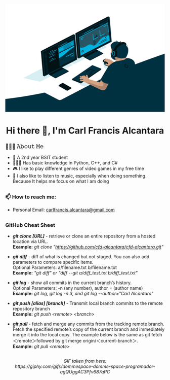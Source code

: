 <p align="center">
  <img width="550" height="340" src="programming.gif">
</p>

<h1 align="center">Hi there 👋, I'm Carl Francis Alcantara</h1>

<!--
**cfd-alcantara/cfd-alcantara** is a ✨ _special_ ✨ repository because its `README.md` (this file) appears on your GitHub profile.

Here are some ideas to get you started:

- 🔭 I’m currently working on ...
- 🌱 I’m currently learning ...
- 👯 I’m looking to collaborate on ...
- 🤔 I’m looking for help with ...
- 💬 Ask me about ...
- 📫 How to reach me: ...
- 😄 Pronouns: ...
- ⚡ Fun fact: ...
-->

<h3>🧑🏽‍💻 𝙰𝚋𝚘𝚞𝚝 𝙼𝚎</h3>

- 📓 A 2nd year BSIT student
- 🧑🏽‍💻 Has basic knowledge in Python, C++, and C#
- 🎮 I like to play different genres of video games in my free time
- 🎵 I also like to listen to music, especially when doing something. Because It helps me focus on what I am doing

<h2></h2>

<h3>📫 How to reach me:</h3>

- Personal Email: carlfrancis.alcantara@gmail.com

<h2></h2>

<h3>GitHub Cheat Sheet</h3>

- ***git clone [URL]*** - retrieve or clone an entire repository from a hosted location via URL.  
**Example:** *git clone "https://github.com/cfd-alcantara/cfd-alcantara.git"*

- ***git diff*** - diff of what is changed but not staged. You can also add parameters to compare specific items.     
Optional Parameters: a/filename.txt b/filename.txt  
**Example:** *"git diff" or "diff --git a/diff_test.txt b/diff_test.txt"*

- ***git log*** - show all commits in the current branch’s history.   
Optional Parameters: -n (any number), author = (author name)  
**Example:** *git log, git log -n 3, and git log --author="Carl Alcantara"*

- ***git push [alias] [branch]*** - Transmit local branch commits to the remote repository branch   
**Example:** *git push &lt;remote&gt; &lt;branch&gt;*

- ***git pull*** - fetch and merge any commits from the tracking remote branch. Fetch the specified remote’s copy of the current branch and immediately merge it into the local copy. The example below is the same as git fetch ＜remote＞followed by git merge origin/＜current-branch＞.   
**Example:** *git pull &lt;remote&gt;*

<h2></h2>

<h6 align="center"> GIF taken from here:<br>https://giphy.com/gifs/dommespace-domme-space-programador-qgQUggAC3Pfv687qPC</h6>